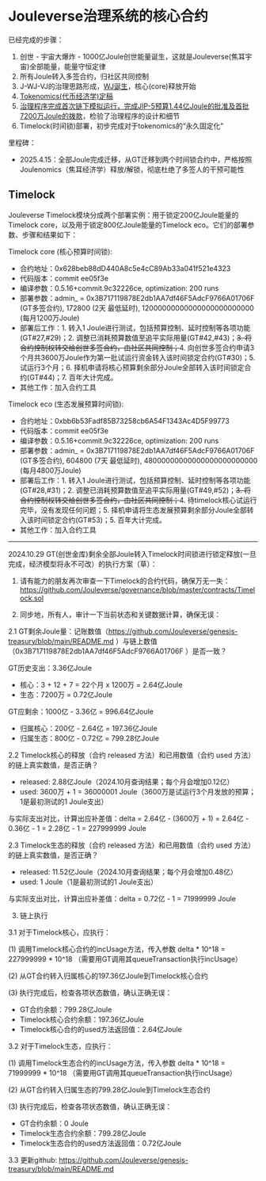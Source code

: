 # Jouleverse治理系统的核心合约

已经完成的步骤：
1. 创世 - 宇宙大爆炸 - 1000亿Joule创世能量诞生，这就是Jouleverse(焦耳宇宙)全部能量，能量守恒定律
2. 所有Joule转入多签合约，归社区共同控制
3. J-WJ-VJ的治理思路形成，[WJ诞生](https://github.com/jouleverse/WJOULE)，核心(core)释放开始
4. [Tokenomics(代币经济学)定稿](https://github.com/Jouleverse/genesis-treasury)
5. [治理程序完成首次链下模拟运行，完成JIP-5预算1.44亿Joule的批准及首批7200万Joule的拨款](https://github.com/Jouleverse/jips)，检验了治理程序的设计和细节
6. Timelock(时间锁)部署，初步完成对于tokenomics的“永久固定化”

里程碑：
- 2025.4.15：全部Joule完成迁移，从GT迁移到两个时间锁合约中，严格按照Joulenomics（焦耳经济学）释放/解锁，彻底杜绝了多签人的干预可能性

## Timelock

Jouleverse Timelock模块分成两个部署实例：用于锁定200亿Joule能量的Timelock core，以及用于锁定800亿Joule能量的Timelock eco。它们的部署参数、步骤和结果如下：

Timelock core (核心预算时间锁):
- 合约地址：0x628beb88dD440A8c5e4cC89Ab33a041f521e4323
- 代码版本：commit ee05f3e
- 编译参数：0.5.16+commit.9c32226ce, optimization: 200 runs
- 部署参数：admin_ = 0x3B717119878E2db1AA7df46F5AdcF9766A01706F (GT多签合约), 172800 (2天 最低延时), 12000000000000000000000000 (每月1200万Joule)
- 部署后工作：1. 转入1 Joule进行测试，包括预算控制、延时控制等各项功能(GT#27,#29)；2. 调整已消耗预算数值至追平实际用量(GT#42,#43)；<del>3. 将合约控制权转交给创世多签合约，由社区共同控制；</del>4. 向创世多签合约申请3个月共3600万Joule作为第一批试运行资金转入该时间锁定合约(GT#30)；5. 试运行3个月；6. 择机申请将核心预算剩余部分Joule全部转入该时间锁定合约(GT#44)；7. 百年大计完成。
- 其他工作：加入合约工具

Timelock eco (生态发展预算时间锁):
- 合约地址：0xbb6b53Fadf85B73258cb6A54F1343Ac4D5F99773
- 代码版本：commit ee05f3e
- 编译参数：0.5.16+commit.9c32226ce, optimization: 200 runs
- 部署参数：admin_ = 0x3B717119878E2db1AA7df46F5AdcF9766A01706F (GT多签合约), 604800 (7天 最低延时), 48000000000000000000000000 (每月4800万Joule)
- 部署后工作：1. 转入1 Joule进行测试，包括预算控制、延时控制等各项功能(GT#28,#31)；2. 调整已消耗预算数值至追平实际用量(GT#49,#52)；<del>3. 将合约控制权转交给创世多签合约，由社区共同控制；</del>4. 待timelock核心试运行完毕，没有发现任何问题；5. 择机申请将生态发展预算剩余部分Joule全部转入该时间锁定合约(GT#53)；5. 百年大计完成。
- 其他工作：加入合约工具

---
2024.10.29 GT(创世金库)剩余全部Joule转入Timelock时间锁进行锁定释放(一旦完成，经济模型将永不可改）的执行方案（草）：

1. 请有能力的朋友再次审查一下Timelock的合约代码，确保万无一失：https://github.com/Jouleverse/governance/blob/master/contracts/Timelock.sol

2. 同步地，所有人，审计一下当前状态和关键数据计算，确保无误：

2.1 GT剩余Joule量：记账数值（https://github.com/Jouleverse/genesis-treasury/blob/main/README.md ）与链上数值（0x3B717119878E2db1AA7df46F5AdcF9766A01706F ）是否一致？

GT历史支出：3.36亿Joule 
- 核心：3 + 12 + 7 = 22个月 x 1200万 = 2.64亿Joule
- 生态：7200万 = 0.72亿Joule

GT应剩余：1000亿 - 3.36亿 = 996.64亿Joule
- 归属核心：200亿 - 2.64亿 = 197.36亿Joule
- 归属生态：800亿 - 0.72亿 = 799.28亿Joule

2.2 Timelock核心的释放（合约 released 方法）和已用数值（合约 used 方法）的链上真实数值，是否正确？

- released: 2.88亿Joule（2024.10月查询结果；每个月会增加0.12亿）
- used: 3600万 + 1 = 36000001 Joule（3600万是试运行3个月发放的预算；1是最初测试的1 Joule支出）

与实际支出对比，计算出应补差值：delta = 2.64亿 - (3600万 + 1) = 2.64亿 - 0.36亿 - 1 = 2.28亿 - 1 = 227999999 Joule

2.3 Timelock生态的释放（合约 released 方法）和已用数值（合约 used 方法）的链上真实数值，是否正确？

- released: 11.52亿Joule（2024.10月查询结果；每个月会增加0.48亿）
- used: 1 Joule（1是最初测试的1 Joule支出）

与实际支出对比，计算出应补差值：delta = 0.72亿 - 1 = 71999999 Joule

3. 链上执行

3.1 对于Timelock核心，应执行：

(1) 调用Timelock核心合约的incUsage方法，传入参数 delta * 10^18 = 227999999 * 10^18 （需要用GT调用其queueTransaction执行incUsage）

(2) 从GT合约转入归属核心的197.36亿Joule到Timelock核心合约

(3) 执行完成后，检查各项状态数值，确认正确无误：

- GT合约余额：799.28亿Joule
- Timelock核心合约余额：197.36亿Joule
- Timelock核心合约的used方法返回值：2.64亿Joule

3.2 对于Timelock生态，应执行：

(1) 调用Timelock生态合约的incUsage方法，传入参数 delta * 10^18 = 71999999 * 10^18 （需要用GT调用其queueTransaction执行incUsage）

(2) 从GT合约转入归属生态的799.28亿Joule到Timelock生态合约

(3) 执行完成后，检查各项状态数值，确认正确无误：

- GT合约余额：0 Joule
- Timelock生态合约余额：799.28亿Joule
- Timelock生态合约的used方法返回值：0.72亿Joule

3.3 更新github: https://github.com/Jouleverse/genesis-treasury/blob/main/README.md

